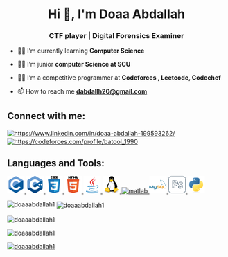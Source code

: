 <h1 align="center">Hi 👋, I'm Doaa Abdallah</h1>
<h3 align="center">CTF player | Digital Forensics Examiner</h3>



- 👨‍💻 I’m currently learning **Computer Science**

- 👨‍💻 I’m junior **computer Science at SCU**

- 👨‍💻 I’m a competitive programmer at **Codeforces , Leetcode, Codechef**

- 📫 How to reach me **dabdallh20@gmail.com**

<h2 align="left">Connect with me:</h2>
<p align="left">
<a href="https://linkedin.com/in/doaa-abdallah-199593262/" target="blank"><img align="center" src="https://raw.githubusercontent.com/rahuldkjain/github-profile-readme-generator/master/src/images/icons/Social/linked-in-alt.svg" alt="https://www.linkedin.com/in/doaa-abdallah-199593262/" height="30" width="40" /></a>
<a href="https://codeforces.com/profile/batool_1990" target="blank"><img align="center" src="https://raw.githubusercontent.com/rahuldkjain/github-profile-readme-generator/master/src/images/icons/Social/codeforces.svg" alt="https://codeforces.com/profile/batool_1990" height="30" width="40" /></a>
</p>

<h2 align="left">Languages and Tools:</h2>
<p align="left"> <a href="https://www.cprogramming.com/" target="_blank" rel="noreferrer"> <img src="https://raw.githubusercontent.com/devicons/devicon/master/icons/c/c-original.svg" alt="c" width="40" height="40"/> </a> <a href="https://www.w3schools.com/cpp/" target="_blank" rel="noreferrer"> <img src="https://raw.githubusercontent.com/devicons/devicon/master/icons/cplusplus/cplusplus-original.svg" alt="cplusplus" width="40" height="40"/> </a> <a href="https://www.w3schools.com/css/" target="_blank" rel="noreferrer"> <img src="https://raw.githubusercontent.com/devicons/devicon/master/icons/css3/css3-original-wordmark.svg" alt="css3" width="40" height="40"/> </a> <a href="https://www.w3.org/html/" target="_blank" rel="noreferrer"> <img src="https://raw.githubusercontent.com/devicons/devicon/master/icons/html5/html5-original-wordmark.svg" alt="html5" width="40" height="40"/> </a> <a href="https://www.java.com" target="_blank" rel="noreferrer"> <img src="https://raw.githubusercontent.com/devicons/devicon/master/icons/java/java-original.svg" alt="java" width="40" height="40"/> </a> <a href="https://www.linux.org/" target="_blank" rel="noreferrer"> <img src="https://raw.githubusercontent.com/devicons/devicon/master/icons/linux/linux-original.svg" alt="linux" width="40" height="40"/> </a> <a href="https://www.mathworks.com/" target="_blank" rel="noreferrer"> <img src="https://upload.wikimedia.org/wikipedia/commons/2/21/Matlab_Logo.png" alt="matlab" width="40" height="40"/> </a> <a href="https://www.mysql.com/" target="_blank" rel="noreferrer"> <img src="https://raw.githubusercontent.com/devicons/devicon/master/icons/mysql/mysql-original-wordmark.svg" alt="mysql" width="40" height="40"/> </a> <a href="https://www.photoshop.com/en" target="_blank" rel="noreferrer"> <img src="https://raw.githubusercontent.com/devicons/devicon/master/icons/photoshop/photoshop-line.svg" alt="photoshop" width="40" height="40"/> </a> <a href="https://www.python.org" target="_blank" rel="noreferrer"> <img src="https://raw.githubusercontent.com/devicons/devicon/master/icons/python/python-original.svg" alt="python" width="40" height="40"/> </a> </p>

<p><img align="left" src="https://github-readme-stats.vercel.app/api/top-langs?username=doaaabdallah1&show_icons=true&locale=en&layout=compact" alt="doaaabdallah1" /></p>

<p>&nbsp;<img align="center"  data-canonical-src="https://github-readme-stats.vercel.app/api?username=doaaabdallah1&show_icons=true&hide=issues,&count_private=true&title_color=84cc16&text_color=ffffff&icon_color=84cc16&bg_color=1c1917&hide_border=true&show_icons=true" src="https://github-readme-stats.vercel.app/api?username=doaaabdallah1&show_icons=true&locale=en" alt="doaaabdallah1" /></p>

<p><img align="center" src="https://github-readme-streak-stats.herokuapp.com/?user=doaaabdallah1&" alt="doaaabdallah1" /></p>
<p align="left"> <img src="https://komarev.com/ghpvc/?username=doaaabdallah1&label=Profile%20views&color=0e75b6&style=flat" alt="doaaabdallah1" /> </p>

<p align="left"> <a href="https://github.com/ryo-ma/github-profile-trophy"><img src="https://github-profile-trophy.vercel.app/?username=doaaabdallah1" alt="doaaabdallah1" /></a> </p>
